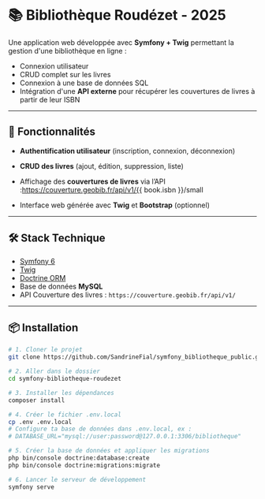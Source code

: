 # 📚 Bibliothèque Roudézet - 2025

Une application web développée avec **Symfony + Twig** permettant la gestion d'une bibliothèque en ligne :

- Connexion utilisateur
- CRUD complet sur les livres
- Connexion à une base de données SQL
- Intégration d'une **API externe** pour récupérer les couvertures de livres à partir de leur ISBN

---

## 🚀 Fonctionnalités

- **Authentification utilisateur** (inscription, connexion, déconnexion)
- **CRUD des livres** (ajout, édition, suppression, liste)
- Affichage des **couvertures de livres** via l’API :https://couverture.geobib.fr/api/v1/{{ book.isbn }}/small

- Interface web générée avec **Twig** et **Bootstrap** (optionnel)

---

## 🛠️ Stack Technique

- [Symfony 6](https://symfony.com/)
- [Twig](https://twig.symfony.com/)
- [Doctrine ORM](https://www.doctrine-project.org/projects/orm.html)
- Base de données **MySQL**
- API Couverture des livres : `https://couverture.geobib.fr/api/v1/`

---

## 📦 Installation

```bash
# 1. Cloner le projet
git clone https://github.com/SandrineFial/symfony_bibliotheque_public.git

# 2. Aller dans le dossier
cd symfony-bibliotheque-roudezet

# 3. Installer les dépendances
composer install

# 4. Créer le fichier .env.local
cp .env .env.local
# Configure ta base de données dans .env.local, ex :
# DATABASE_URL="mysql://user:password@127.0.0.1:3306/bibliotheque"

# 5. Créer la base de données et appliquer les migrations
php bin/console doctrine:database:create
php bin/console doctrine:migrations:migrate

# 6. Lancer le serveur de développement
symfony serve

```
